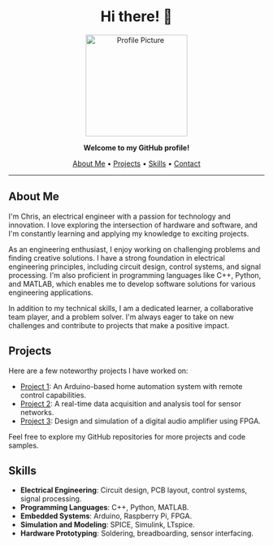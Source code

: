 <h1 align="center">Hi there! 👋</h1>

<p align="center">
  <img src="https://img.freepik.com/free-vector/creative-watercolor-galaxy-background_79603-1388.jpg" alt="Profile Picture" width="200">
</p>

<p align="center">
  <strong>Welcome to my GitHub profile!</strong>
</p>

<p align="center">
  <a href="#about">About Me</a> •
  <a href="#projects">Projects</a> •
  <a href="#skills">Skills</a> •
  <a href="#contact">Contact</a>
</p>

---

## About Me

I'm Chris, an electrical engineer with a passion for technology and innovation. I love exploring the intersection of hardware and software, and I'm constantly learning and applying my knowledge to exciting projects.

As an engineering enthusiast, I enjoy working on challenging problems and finding creative solutions. I have a strong foundation in electrical engineering principles, including circuit design, control systems, and signal processing. I'm also proficient in programming languages like C++, Python, and MATLAB, which enables me to develop software solutions for various engineering applications.

In addition to my technical skills, I am a dedicated learner, a collaborative team player, and a problem solver. I'm always eager to take on new challenges and contribute to projects that make a positive impact.

## Projects

Here are a few noteworthy projects I have worked on:

- [Project 1](https://github.com/your-username/project-1): An Arduino-based home automation system with remote control capabilities.
- [Project 2](https://github.com/your-username/project-2): A real-time data acquisition and analysis tool for sensor networks.
- [Project 3](https://github.com/your-username/project-3): Design and simulation of a digital audio amplifier using FPGA.

Feel free to explore my GitHub repositories for more projects and code samples.

## Skills

- **Electrical Engineering**: Circuit design, PCB layout, control systems, signal processing.
- **Programming Languages**: C++, Python, MATLAB.
- **Embedded Systems**: Arduino, Raspberry Pi, FPGA.
- **Simulation and Modeling**: SPICE, Simulink, LTspice.
- **Hardware Prototyping**: Soldering, breadboarding, sensor interfacing.
